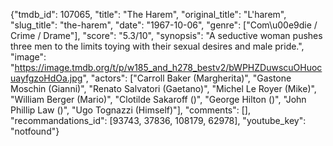 {"tmdb_id": 107065, "title": "The Harem", "original_title": "L'harem", "slug_title": "the-harem", "date": "1967-10-06", "genre": ["Com\u00e9die / Crime / Drame"], "score": "5.3/10", "synopsis": "A seductive woman pushes three men to the limits toying with their sexual desires and male pride.", "image": "https://image.tmdb.org/t/p/w185_and_h278_bestv2/bWPHZDuwscuOHuocuayfgzoHdOa.jpg", "actors": ["Carroll Baker (Margherita)", "Gastone Moschin (Gianni)", "Renato Salvatori (Gaetano)", "Michel Le Royer (Mike)", "William Berger (Mario)", "Clotilde Sakaroff ()", "George Hilton ()", "John Phillip Law ()", "Ugo Tognazzi (Himself)"], "comments": [], "recommandations_id": [93743, 37836, 108179, 62978], "youtube_key": "notfound"}